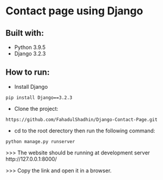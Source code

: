 # Contact page using Django

## Built with:
* Python 3.9.5
* Django 3.2.3

## How to run:
* Install Django
 ```
 pip install Django==3.2.3
 ```

* Clone the project:
```
https://github.com/FahadulShadhin/Django-Contact-Page.git
```

* cd to the root derectory then run the following command:
```
python manage.py runserver
```

<p>>>> The website should be running at development server http://127.0.0.1:8000/ </p>
<p>>>> Copy the link and open it in a browser.</p>
